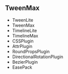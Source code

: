 ##  TweenMax

- TweenLite
- TweenMax
- TimelineLite
- TimelineMax
- CSSPlugin
- AttrPlugin
- RoundPropsPlugin
- DirectionalRotationPlugin
- BezierPlugin
- EasePack
